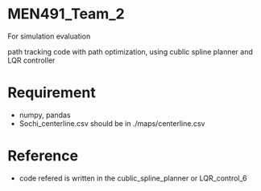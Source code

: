 # MEN491_Team_2
For simulation evaluation

path tracking code with path optimization, using cublic spline planner and LQR controller 

# Requirement
- numpy, pandas
- Sochi_centerline.csv should be in ./maps/centerline.csv

# Reference
- code refered is written in the cublic_spline_planner or LQR_control_6
